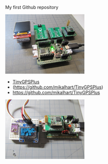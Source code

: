 My first Github repository

<img src="Images/IMG_3666_20.jpg" alt="polylab" width="50%">

* [TinyGPSPlus](https://github.com/mikalhart/TinyGPSPlus)
* (https://github.com/mikalhart/TinyGPSPlus)
* https://github.com/mikalhart/TinyGPSPlus


<img src="Images/IMG_3669_20.jpg" alt="polylab" width="50%">
